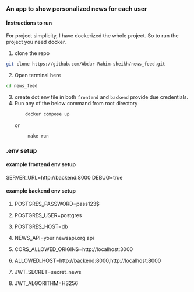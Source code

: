 ### An app to show personalized news for each user

#### Instructions to run

For project simplicity, I have dockerized the whole project.
So to run the project you need docker.

1. clone the repo

```bash
git clone https://github.com/Abdur-Rahim-sheikh/news_feed.git
```

2. Open terminal here

```bash
cd news_feed
```

3. create dot env file in both `frontend` and `backend` provide due credentials.
4. Run any of the below command from root directory
   ```bash
       docker compose up
   ```
   or
   ```
        make run
   ```

### .env setup

#### example frontend env setup

SERVER_URL=http://backend:8000
DEBUG=true

#### example backend env setup

1. POSTGRES_PASSWORD=pass123$
2. POSTGRES_USER=postgres
3. POSTGRES_HOST=db

4. NEWS_API=your newsapi.org api
5. CORS_ALLOWED_ORIGINS=http://localhost:3000
6. ALLOWED_HOST=http://backend:8000,http://localhost:8000

7. JWT_SECRET=secret_news
8. JWT_ALGORITHM=HS256
